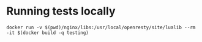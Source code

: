 # Running tests locally

`docker run -v $(pwd)/nginx/libs:/usr/local/openresty/site/lualib --rm -it $(docker build -q testing)`
